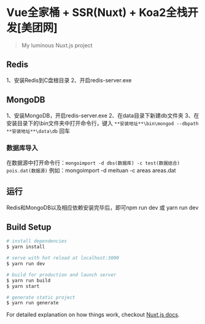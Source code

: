 # Vue全家桶 + SSR(Nuxt) + Koa2全栈开发[美团网]

> My luminous Nuxt.js project

## Redis
1、安装Redis到C盘根目录
2、开启redis-server.exe

## MongoDB
1、安装MongoDB，开启redis-server.exe
2、在data目录下新建db文件夹
3、在安装目录下的\bin文件夹中打开命令行，键入 `**安装地址**\bin\mongod --dbpath **安装地址**\data\db` 回车

### 数据库导入
在数据源中打开命令行：`mongoimport -d dbs(数据库) -c test(数据结合) pois.dat(数据源)`
例如：mongoimport -d meituan -c areas areas.dat

## 运行
Redis和MongoDB以及相应依赖安装完毕后，即可npm run dev 或 yarn run dev

## Build Setup

``` bash
# install dependencies
$ yarn install

# serve with hot reload at localhost:3000
$ yarn run dev

# build for production and launch server
$ yarn run build
$ yarn start

# generate static project
$ yarn run generate
```

For detailed explanation on how things work, checkout [Nuxt.js docs](https://nuxtjs.org).
